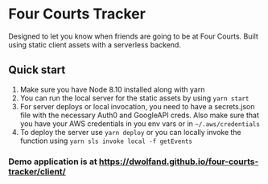 # Four Courts Tracker

Designed to let you know when friends are going to be at Four Courts. Built using static client assets with a serverless backend.

## Quick start

1. Make sure you have Node 8.10 installed along with yarn
1. You can run the local server for the static assets by using `yarn start`
1. For server deploys or local invocation, you need to have a secrets.json file with the necessary Auth0 and GoogleAPI creds. Also make sure that you have your AWS credentials in you env vars or in `~/.aws/credentials`
1. To deploy the server use `yarn deploy` or you can locally invoke the function using `yarn sls invoke local -f getEvents`

### Demo application is at https://dwolfand.github.io/four-courts-tracker/client/
